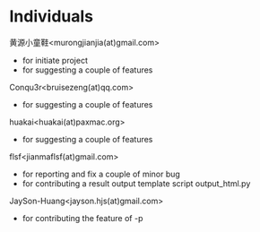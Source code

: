 # Individuals

黄源小童鞋<murongjianjia(at)gmail.com>
* for initiate project
* for suggesting a couple of features

Conqu3r<bruisezeng(at)qq.com>
* for suggesting a couple of features

huakai<huakai(at)paxmac.org>
* for suggesting a couple of features

flsf<jianmaflsf(at)gmail.com>
* for reporting and fix a couple of minor bug
* for contributing a result output template script output_html.py

JaySon-Huang<jayson.hjs(at)gmail.com>
* for contributing the feature of -p


